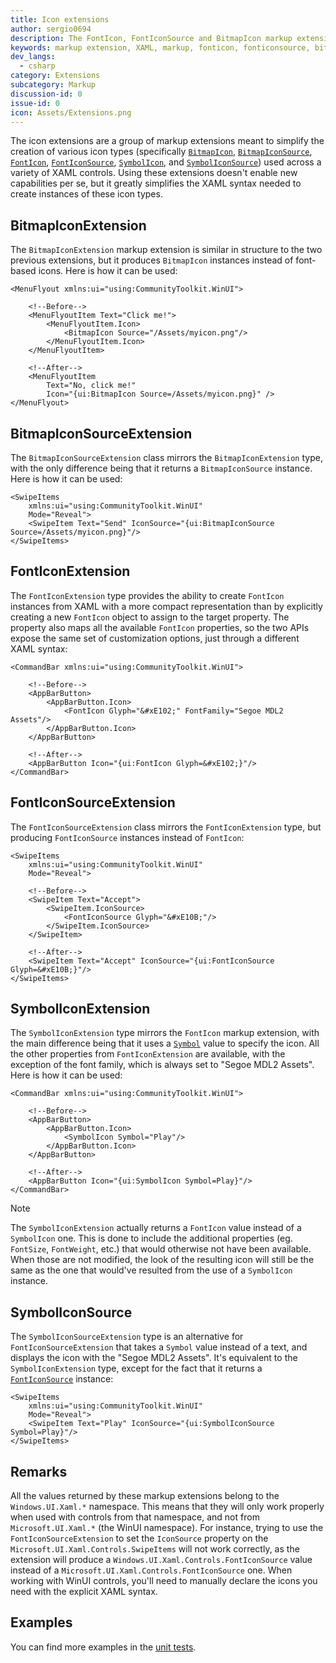 ```yaml
---
title: Icon extensions
author: sergio0694
description: The FontIcon, FontIconSource and BitmapIcon markup extensions allow developers to easily declare these types of icons directly from XAML in a compact manner.
keywords: markup extension, XAML, markup, fonticon, fonticonsource, bitmapicon
dev_langs:
  - csharp
category: Extensions
subcategory: Markup
discussion-id: 0
issue-id: 0
icon: Assets/Extensions.png
---
```


The icon extensions are a group of markup extensions meant to simplify the creation of various icon types (specifically [`BitmapIcon`](/uwp/api/Windows.UI.Xaml.Controls.BitmapIcon), [`BitmapIconSource`](/uwp/api/Windows.UI.Xaml.Controls.BitmapIconSource), [`FontIcon`](/uwp/api/Windows.UI.Xaml.Controls.FontIcon), [`FontIconSource`](/uwp/api/Windows.UI.Xaml.Controls.FontIconSource), [`SymbolIcon`](/uwp/api/Windows.UI.Xaml.Controls.SymbolIcon), and [`SymbolIconSource`](/uwp/api/Windows.UI.Xaml.Controls.SymbolIconSource)) used across a variety of XAML controls. Using these extensions doesn't enable new capabilities per se, but it greatly simplifies the XAML syntax needed to create instances of these icon types.

## BitmapIconExtension

The `BitmapIconExtension` markup extension is similar in structure to the two previous extensions, but it produces `BitmapIcon` instances instead of font-based icons. Here is how it can be used:

```xaml
<MenuFlyout xmlns:ui="using:CommunityToolkit.WinUI">

    <!--Before-->
    <MenuFlyoutItem Text="Click me!">
        <MenuFlyoutItem.Icon>
            <BitmapIcon Source="/Assets/myicon.png"/>
        </MenuFlyoutItem.Icon>
    </MenuFlyoutItem>

    <!--After-->
    <MenuFlyoutItem
        Text="No, click me!"
        Icon="{ui:BitmapIcon Source=/Assets/myicon.png}" />
</MenuFlyout>
```

## BitmapIconSourceExtension

The `BitmapIconSourceExtension` class mirrors the `BitmapIconExtension` type, with the only difference being that it returns a `BitmapIconSource` instance. Here is how it can be used:

```xaml
<SwipeItems
    xmlns:ui="using:CommunityToolkit.WinUI"
    Mode="Reveal">
    <SwipeItem Text="Send" IconSource="{ui:BitmapIconSource Source=/Assets/myicon.png}"/>
</SwipeItems>
```

## FontIconExtension

The `FontIconExtension` type provides the ability to create `FontIcon` instances from XAML with a more compact representation than by explicitly creating a new `FontIcon` object to assign to the target property. The property also maps all the available `FontIcon` properties, so the two APIs expose the same set of customization options, just through a different XAML syntax:

```xaml
<CommandBar xmlns:ui="using:CommunityToolkit.WinUI">

    <!--Before-->
    <AppBarButton>
        <AppBarButton.Icon>
            <FontIcon Glyph="&#xE102;" FontFamily="Segoe MDL2 Assets"/>
        </AppBarButton.Icon>
    </AppBarButton>

    <!--After-->
    <AppBarButton Icon="{ui:FontIcon Glyph=&#xE102;}"/>
</CommandBar>
```

## FontIconSourceExtension

The `FontIconSourceExtension` class mirrors the `FontIconExtension` type, but producing `FontIconSource` instances instead of `FontIcon`:

```xaml
<SwipeItems
    xmlns:ui="using:CommunityToolkit.WinUI"
    Mode="Reveal">

    <!--Before-->
    <SwipeItem Text="Accept">
        <SwipeItem.IconSource>
            <FontIconSource Glyph="&#xE10B;"/>
        </SwipeItem.IconSource>
    </SwipeItem>
    
    <!--After-->
    <SwipeItem Text="Accept" IconSource="{ui:FontIconSource Glyph=&#xE10B;}"/>
</SwipeItems>
```

## SymbolIconExtension

The `SymbolIconExtension` type mirrors the `FontIcon` markup extension, with the main difference being that it uses a [`Symbol`](/uwp/api/windows.ui.xaml.controls.symbol) value to specify the icon. All the other properties from `FontIconExtension` are available, with the exception of the font family, which is always set to "Segoe MDL2 Assets". Here is how it can be used:

```xaml
<CommandBar xmlns:ui="using:CommunityToolkit.WinUI">

    <!--Before-->
    <AppBarButton>
        <AppBarButton.Icon>
            <SymbolIcon Symbol="Play"/>
        </AppBarButton.Icon>
    </AppBarButton>

    <!--After-->
    <AppBarButton Icon="{ui:SymbolIcon Symbol=Play}"/>
</CommandBar>
```

> [!NOTE]
> The `SymbolIconExtension` actually returns a `FontIcon` value instead of a `SymbolIcon` one. This is done to include the additional properties (eg. `FontSize`, `FontWeight`, etc.) that would otherwise not have been available. When those are not modified, the look of the resulting icon will still be the same as the one that would've resulted from the use of a `SymbolIcon` instance.

## SymbolIconSource

The `SymbolIconSourceExtension` type is an alternative for `FontIconSourceExtension` that takes a `Symbol` value instead of a text, and displays the icon with the "Segoe MDL2 Assets". It's equivalent to the `SymbolIconExtension` type, except for the fact that it returns a [`FontIconSource`](/uwp/api/windows.ui.xaml.controls.fonticonsource) instance:

```xaml
<SwipeItems
    xmlns:ui="using:CommunityToolkit.WinUI"
    Mode="Reveal">
    <SwipeItem Text="Play" IconSource="{ui:SymbolIconSource Symbol=Play}"/>
</SwipeItems>
```

## Remarks

All the values returned by these markup extensions belong to the `Windows.UI.Xaml.*` namespace. This means that they will only work properly when used with controls from that namespace, and not from `Microsoft.UI.Xaml.*` (the WinUI namespace). For instance, trying to use the `FontIconSourceExtension` to set the `IconSource` property on the `Microsoft.UI.Xaml.Controls.SwipeItems` will not work correctly, as the extension will produce a `Windows.UI.Xaml.Controls.FontIconSource` value instead of a `Microsoft.UI.Xaml.Controls.FontIconSource` one. When working with WinUI controls, you'll need to manually declare the icons you need with the explicit XAML syntax.

## Examples

You can find more examples in the [unit tests](https://github.com/windows-toolkit/WindowsCommunityToolkit/tree/rel/7.1.0/UnitTests).
